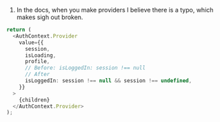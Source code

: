 1. In the docs, when you make providers I believe there is a typo, which makes sigh out broken.

```ts
return (
  <AuthContext.Provider
    value={{
      session,
      isLoading,
      profile,
      // Before: isLoggedIn: session !== null
      // After
      isLoggedIn: session !== null && session !== undefined,
    }}
  >
    {children}
  </AuthContext.Provider>
);
```